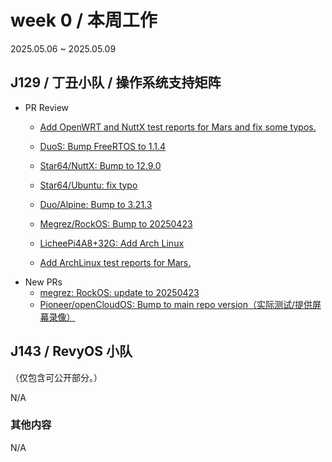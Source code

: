 # week 0 / 本周工作

2025.05.06 ~ 2025.05.09

## J129 / 丁丑小队 / 操作系统支持矩阵

- PR Review
    - [Add OpenWRT and NuttX test reports for Mars and fix some typos.](https://github.com/ruyisdk/support-matrix/pull/281)
    - [DuoS: Bump FreeRTOS to 1.1.4](https://github.com/ruyisdk/support-matrix/pull/283)
    - [Star64/NuttX: Bump to 12.9.0](https://github.com/ruyisdk/support-matrix/pull/284)
    - [Star64/Ubuntu: fix typo](https://github.com/ruyisdk/support-matrix/pull/285)
    - [Duo/Alpine: Bump to 3.21.3](https://github.com/ruyisdk/support-matrix/pull/286)
    - [Megrez/RockOS: Bump to 20250423](https://github.com/ruyisdk/support-matrix/pull/287)

    - [LicheePi4A8+32G: Add Arch Linux](https://github.com/ruyisdk/support-matrix/pull/290)
    - [Add ArchLinux test reports for Mars.](https://github.com/ruyisdk/support-matrix/pull/291)
- New PRs
    - [megrez: RockOS: update to 20250423](https://github.com/ruyisdk/support-matrix/pull/288)
    - [Pioneer/openCloudOS: Bump to main repo version（实际测试/提供屏幕录像）](https://github.com/ruyisdk/support-matrix/pull/289)

## J143 / RevyOS 小队

（仅包含可公开部分。）

N/A

### 其他内容

N/A